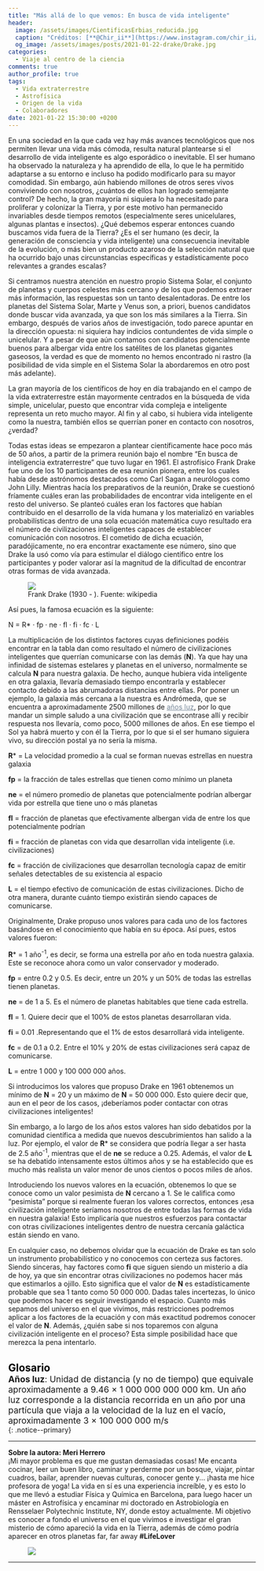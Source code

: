 ```yaml
---
title: "Más allá de lo que vemos: En busca de vida inteligente"
header:
  image: /assets/images/CientificasErbias_reducida.jpg
  caption: "Créditos: [**@Chir_ii**](https://www.instagram.com/chir_ii/?hl=en)"
  og_image: /assets/images/posts/2021-01-22-drake/Drake.jpg
categories:
  - Viaje al centro de la ciencia
comments: true
author_profile: true
tags:
  - Vida extraterrestre
  - Astrofísica
  - Origen de la vida
  - Colaboradores
date: 2021-01-22 15:30:00 +0200
---
```


En una sociedad en la que cada vez hay más avances tecnológicos que nos permiten llevar una vida más cómoda, resulta natural plantearse si el desarrollo de vida inteligente es algo esporádico o inevitable. El ser humano ha observado la naturaleza y ha aprendido de ella, lo que le ha permitido adaptarse a su entorno e incluso ha podido modificarlo para su mayor comodidad. Sin embargo, aún habiendo millones de otros seres vivos conviviendo con nosotros, ¿cuántos de ellos han logrado semejante control? De hecho, la gran mayoría ni siquiera lo ha necesitado para proliferar y colonizar la Tierra, y por este motivo han permanecido invariables desde tiempos remotos (especialmente seres unicelulares, algunas plantas e insectos). ¿Qué debemos esperar entonces cuando buscamos vida fuera de la Tierra? ¿Es el ser humano (es decir, la generación de consciencia y vida inteligente) una consecuencia inevitable de la evolución, o más bien un producto azaroso de la selección natural que ha ocurrido bajo unas circunstancias específicas y estadísticamente poco relevantes a grandes escalas?

Si centramos nuestra atención en nuestro propio Sistema Solar, el conjunto de planetas y cuerpos celestes más cercano y de los que podemos extraer más información, las respuestas son un tanto desalentadoras. De entre los planetas del Sistema Solar, Marte y Venus son, a priori, buenos candidatos donde buscar vida avanzada, ya que son los más similares a la Tierra. Sin embargo, después de varios años de investigación, todo parece apuntar en la dirección opuesta: ni siquiera hay indicios contundentes de vida simple o unicelular. Y a pesar de que aún contamos con candidatos potencialmente buenos para albergar vida entre los satélites de los planetas gigantes gaseosos, la verdad es que de momento no hemos encontrado ni rastro (la posibilidad de vida simple en el Sistema Solar la abordaremos en otro post más adelante).

La gran mayoría de los científicos de hoy en día trabajando en el campo de la vida extraterrestre están mayormente centrados en la búsqueda de vida simple, unicelular, puesto que encontrar vida compleja e inteligente representa un reto mucho mayor. Al fin y al cabo, si hubiera vida inteligente como la nuestra, también ellos se querrían poner en contacto con nosotros, ¿verdad?

Todas estas ideas se empezaron a plantear científicamente hace poco más de 50 años, a partir de la primera reunión bajo el nombre “En busca de inteligencia extraterrestre” que tuvo lugar en 1961. El astrofísico Frank Drake fue uno de los 10 participantes de esa reunión pionera, entre los cuales había desde astrónomos destacados como Carl Sagan a neurólogos como John Lilly. Mientras hacía los preparativos de la reunión, Drake se cuestionó fríamente cuáles eran las probabilidades de encontrar vida inteligente en el resto del universo. Se planteó cuáles eran los factores que habían contribuido en el desarrollo de la vida humana y los materializó en variables probabilísticas dentro de una sola ecuación matemática cuyo resultado era el número de civilizaciones inteligentes capaces de establecer comunicación con nosotros. El cometido de dicha ecuación, paradójicamente, no era encontrar exactamente ese número, sino que Drake la usó como vía para estimular el diálogo científico entre los participantes y poder valorar así la magnitud de la dificultad de encontrar otras formas de vida avanzada. 

<figure>
	<img src="{{ site.url }}{{ site.baseurl }}/assets/images/posts/2021-01-22-drake/Drake.jpg"/>
	<figcaption> Frank Drake (1930 - ). Fuente: wikipedia 
</figcaption>
</figure>

Así pues, la famosa ecuación es la siguiente:

N = R* · fp · ne · fl · fi · fc · L

La multiplicación de los distintos factores cuyas definiciones podéis encontrar en la tabla dan como resultado el número de civilizaciones inteligentes que querrían comunicarse con las demás (**N**). Ya que hay una infinidad de sistemas estelares y planetas en el universo, normalmente se calcula **N** para nuestra galaxia. De hecho, aunque hubiera vida inteligente en otra galaxia, llevaría demasiado tiempo encontrarla y establecer contacto debido a las abrumadoras distancias entre ellas. Por poner un ejemplo, la galaxia más cercana a la nuestra es Andrómeda, que se encuentra a aproximadamente 2500 millones de <a style="color:lightslategray" href="https://cientificaserbias.github.io/blog/lo%20que%20la%20ciencia%20se%20llev%C3%B3/RosalindFranklin/index.html#target">años luz</a>, por lo que mandar un simple saludo a una civilización que se encontrase allí y recibir respuesta nos llevaría, como poco, 5000 millones de años. En ese tiempo el Sol ya habrá muerto y con él la Tierra, por lo que si el ser humano siguiera vivo, su dirección postal ya no sería la misma.

**R*** = La velocidad promedio a la cual se forman nuevas estrellas en nuestra galaxia

**fp** = la fracción de tales estrellas que tienen como mínimo un planeta

**ne** = el número promedio de planetas que potencialmente podrían albergar vida por estrella que tiene uno o más planetas

**fl** = fracción de planetas que efectivamente albergan vida de entre los que potencialmente podrían

**fi** = fracción de planetas con vida que desarrollan vida inteligente (i.e. civilizaciones)

**fc** = fracción de civilizaciones que desarrollan tecnología capaz de emitir señales detectables de su existencia al espacio

**L** = el tiempo efectivo de comunicación de estas civilizaciones. Dicho de otra manera, durante cuánto tiempo existirán siendo capaces de comunicarse. 


Originalmente, Drake propuso unos valores para cada uno de los factores basándose en el conocimiento que había en su época. Así pues, estos valores fueron:

**R*** = 1 año<sup>-1</sup>, es decir, se forma una estrella por año en toda nuestra galaxia. Este se reconoce ahora como un valor conservador y moderado.

**fp** = entre 0.2 y 0.5. Es decir, entre un 20% y un 50% de todas las estrellas tienen planetas.

**ne** = de 1 a 5. Es el número de planetas habitables que tiene cada estrella.

**fl** = 1. Quiere decir que el 100% de estos planetas desarrollaran vida.

**fi** = 0.01 .Representando que el 1% de estos desarrollará vida inteligente.

**fc** = de 0.1 a 0.2. Entre el 10% y 20% de estas civilizaciones será capaz de comunicarse.

**L** = entre 1 000 y 100 000 000 años. 

Si introducimos los valores que propuso Drake en 1961 obtenemos un mínimo de **N** = 20 y un máximo de **N** = 50 000 000. Esto quiere decir que, aun en el peor de los casos, ¡deberíamos poder contactar con otras civilizaciones inteligentes!

Sin embargo, a lo largo de los años estos valores han sido debatidos por la comunidad científica a medida que nuevos descubrimientos han salido a la luz. Por ejemplo, el valor de **R*** se considera que podría llegar a ser hasta de 2.5 año<sup>-1</sup>, mientras que el de **ne** se reduce a 0.25. Además, el valor de **L** se ha debatido intensamente estos últimos años y se ha establecido que es mucho más realista un valor menor de unos cientos o pocos miles de años.

Introduciendo los nuevos valores en la ecuación, obtenemos lo que se conoce como un valor pesimista de **N** cercano a 1. Se le califica como “pesimista” porque si realmente fueran los valores correctos, entonces ¡esa civilización inteligente seríamos nosotros de entre todas las formas de vida en nuestra galaxia! Esto implicaría que nuestros esfuerzos para contactar con otras civilizaciones inteligentes dentro de nuestra cercanía galáctica están siendo en vano. 

En cualquier caso, no debemos olvidar que la ecuación de Drake es tan solo un instrumento probabilístico y no conocemos con certeza sus factores. Siendo sinceras, hay factores como **fi** que siguen siendo un misterio a día de hoy, ya que sin encontrar otras civilizaciones no podemos hacer más que estimarlos a ojillo. Esto significa que el valor de **N** es estadísticamente probable que sea 1 tanto como 50 000 000. Dadas tales incertezas, lo único que podemos hacer es seguir investigando el espacio. Cuanto más sepamos del universo en el que vivimos, más restricciones podremos aplicar a los factores de la ecuación y con más exactitud podremos conocer el valor de **N**. Además, ¿quién sabe si nos toparemos con alguna civilización inteligente en el proceso? Esta simple posibilidad hace que merezca la pena intentarlo.
&nbsp;  
&nbsp;

<span style="font-size:1.5em"><a id="target" style= "color:black"><b>Glosario</b></a></span>
&nbsp;   
<span style="font-size:1.25em">
**Años luz**: Unidad de distancia (y no de tiempo) que equivale aproximadamente a 9.46 × 1 000 000 000 000 km. Un año luz corresponde a la distancia recorrida en un año por una partícula que viaja a la velocidad de la luz en el vacío, aproximadamente 3 × 100 000 000 m/s  
</span>
{: .notice--primary} 

---

**Sobre la autora: Meri Herrero**      
¡Mi mayor problema es que me gustan demasiadas cosas! Me encanta cocinar, leer un buen libro, caminar y perderme por un bosque, viajar, pintar cuadros, bailar, aprender nuevas culturas, conocer gente y... ¡hasta me hice profesora de yoga! La vida en sí es una experiencia increíble, y es esto lo que me llevó a estudiar Física y Química en Barcelona, para luego hacer un máster en Astrofísica y encaminar mi doctorado en Astrobiología en Rensselaer Polytechnic Institute, NY, donde estoy actualmente. Mi objetivo es conocer a fondo el universo en el que vivimos e investigar el gran misterio de cómo apareció la vida en la Tierra, además de cómo podría aparecer en otros planetas far, far away
**#LifeLover**

<figure>
	<img src="{{ site.url }}{{ site.baseurl }}/assets/images/posts/2021-01-22-drake/Meri.jpg"/>
</figure>

---
